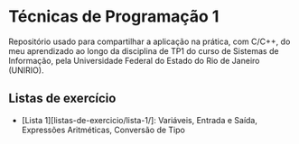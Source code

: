 # Técnicas de Programação 1
<p>Repositório usado para compartilhar a aplicação na prática, com C/C++, do meu aprendizado ao longo da disciplina de TP1 do curso de Sistemas de Informação, pela Universidade Federal do Estado do Rio de Janeiro (UNIRIO).</p>

## Listas de exercício
- [Lista 1][listas-de-exercicio/lista-1/]: Variáveis, Entrada e Saída, Expressões Aritméticas, Conversão de Tipo

